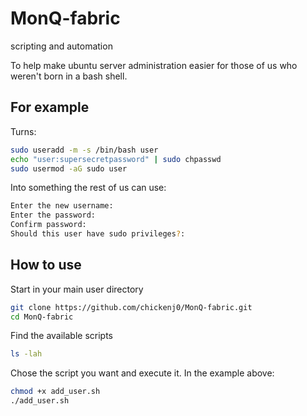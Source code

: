 # MonQ-fabric
 scripting and automation

To help make ubuntu server administration easier for those of us who weren't born in a bash shell.

## For example

Turns:
``` bash
sudo useradd -m -s /bin/bash user
echo "user:supersecretpassword" | sudo chpasswd
sudo usermod -aG sudo user
```

Into something the rest of us can use:
``` bash
Enter the new username:
Enter the password:
Confirm password:
Should this user have sudo privileges?:
```

## How to use 
Start in your main user directory

``` bash
git clone https://github.com/chickenj0/MonQ-fabric.git
cd MonQ-fabric
```
Find the available scripts
``` bash
ls -lah
```

Chose the script you want and execute it. In the example above:
``` bash
chmod +x add_user.sh
./add_user.sh
```
